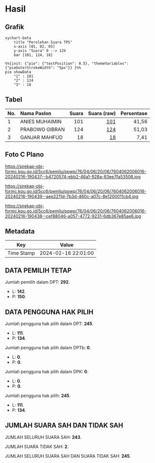 # Hasil

## Grafik

```mermaid
xychart-beta
    title "Perolehan Suara TPS"
    x-axis [01, 02, 03]
    y-axis "Suara" 0 --> 124
    bar [101, 124, 18]
```

```mermaid
%%{init: {"pie": {"textPosition": 0.5}, "themeVariables": {"pieOuterStrokeWidth": "5px"}} }%%
pie showData
    "1" : 101
    "2" : 124
    "3" : 18
```

## Tabel

| No. | Nama Paslon    | Suara | Suara (raw) | Persentase |
|:--- |:-------------- | -----:| -----------:| ----------:|
| 1   | ANIES MUHAIMIN | 101   | [101][p-1]  | 41,56      |
| 2   | PRABOWO GIBRAN | 124   | [124][p-2]  | 51,03      |
| 3   | GANJAR MAHFUD  | 18    | [18][p-3]   | 7,41       |


[p-1]: https://github.com/gigit-pemilu/pemilu-2024-76-sulawesi-barat/blob/main/pilpres/hitung-suara/sub/76-sulawesi-barat/sub/04-polewali-mandar/sub/06-binuang/sub/2006-batetangnga/sub/016-tps/sub/paslon-1.txt
[p-2]: https://github.com/gigit-pemilu/pemilu-2024-76-sulawesi-barat/blob/main/pilpres/hitung-suara/sub/76-sulawesi-barat/sub/04-polewali-mandar/sub/06-binuang/sub/2006-batetangnga/sub/016-tps/sub/paslon-2.txt
[p-3]: https://github.com/gigit-pemilu/pemilu-2024-76-sulawesi-barat/blob/main/pilpres/hitung-suara/sub/76-sulawesi-barat/sub/04-polewali-mandar/sub/06-binuang/sub/2006-batetangnga/sub/016-tps/sub/paslon-3.txt

## Foto C Plano

https://sirekap-obj-formc.kpu.go.id/5cc6/pemilu/ppwp/76/04/06/20/06/7604062006016-20240216-190437--b4720574-ebb2-46a1-928a-83ee7fa53506.jpg

https://sirekap-obj-formc.kpu.go.id/5cc6/pemilu/ppwp/76/04/06/20/06/7604062006016-20240216-190439--aee2211d-7b3d-460c-a07c-8e1200011cb4.jpg

https://sirekap-obj-formc.kpu.go.id/5cc6/pemilu/ppwp/76/04/06/20/06/7604062006016-20240216-190438--cef88046-a057-4772-9231-6db367e85ae6.jpg


## Metadata

| Key        | Value               |
| ---------- | ------------------- |
| Time Stamp | 2024-02-16 22:01:00 |


## DATA PEMILIH TETAP

Jumlah pemilih dalam DPT: **292**.
 * L: **142**.
 * P: **150**.

## DATA PENGGUNA HAK PILIH

Jumlah pengguna hak pilih dalam DPT: **245**.
 * L: **111**.
 * P: **134**.

Jumlah pengguna hak pilih dalam DPTb: **0**.
 * L: **0**.
 * P: **0**.

Jumlah pengguna hak pilih dalam DPK: **0**.
 * L: **0**.
 * P: **0**.

Jumlah pengguna hak pilih: **245**.
 * L: **111**.
 * P: **134**.

## JUMLAH SUARA SAH DAN TIDAK SAH

JUMLAH SELURUH SUARA SAH: **243**.

JUMLAH SUARA TIDAK SAH: **2**.

JUMLAH SELURUH SUARA SAH DAN SUARA TIDAK SAH: **245**.



